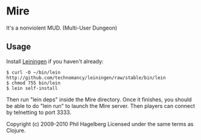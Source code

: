 # Mire

It's a nonviolent MUD. (Multi-User Dungeon)

## Usage

Install [Leiningen](http://github.com/technomancy/leiningen) if you
haven't already:

    $ curl -O ~/bin/lein http://github.com/technomancy/leiningen/raw/stable/bin/lein
    $ chmod 755 bin/lein
    $ lein self-install

Then run "lein deps" inside the Mire directory. Once it finishes, you
should be able to do "lein run" to launch the Mire server. Then
players can connect by telnetting to port 3333.

Copyright (c) 2009-2010 Phil Hagelberg
Licensed under the same terms as Clojure.
